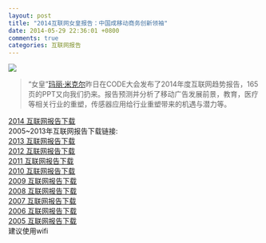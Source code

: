 ```yaml
---
layout: post
title: "2014互联网女皇报告：中国成移动商务创新领袖"
date: 2014-05-29 22:36:01 +0800
comments: true
categories: 互联网报告 
---
```

<img src='http://triz.qiniudn.com/Mary_Meeker.jpg' align='center'></img>
> “女皇”[玛丽·米克尔][Mary_Meeker_link]昨日在CODE大会发布了2014年度互联网趋势报告，165页的PPT又向我们扔来。报告预测并分析了移动广告发展前景，教育，医疗等相关行业的重塑，传感器应用给行业重塑带来的机遇与潜力等。  

[2014 互联网报告下载][report_link]  
2005~2013年互联网报告下载链接:  
[2013 互联网报告下载][Mary_Meeker_Report_2013]  
[2012 互联网报告下载][Mary_Meeker_Report_2012]  
[2011 互联网报告下载][Mary_Meeker_Report_2011]  
[2010 互联网报告下载][Mary_Meeker_Report_2010]  
[2009 互联网报告下载][Mary_Meeker_Report_2009]  
[2008 互联网报告下载][Mary_Meeker_Report_2008]  
[2007 互联网报告下载][Mary_Meeker_Report_2007]  
[2006 互联网报告下载][Mary_Meeker_Report_2006]  
[2005 互联网报告下载][Mary_Meeker_Report_2005]  
建议使用wifi  

[report_link]:http://marketing.qiniudn.com/Internet_Trends_2014_vFINAL_-_05_28_14.pdf "2014互联网报告" 
[Mary_Meeker_link]:http://en.wikipedia.org/wiki/Mary_Meeker "Marry Meeker"
[Mary_Meeker_Report_2005]:http://triz.qiniudn.com/Internet_Trends_2005_vFINAL_-_05_14_21.pdf
[Mary_Meeker_Report_2006]:http://triz.qiniudn.com/Internet_Trends_2006_vFINAL_-_05_14_21.pdf
[Mary_Meeker_Report_2007]:http://triz.qiniudn.com/Internet_Trends_2006_vFINAL_-_05_14_21.pdf
[Mary_Meeker_Report_2008]:http://triz.qiniudn.com/Internet_Trends_2008_vFINAL_-_11_05_01.pdf
[Mary_Meeker_Report_2009]:http://triz.qiniudn.com/Internet_Trends_2009_vFINAL_-_10_20_18.pdf
[Mary_Meeker_Report_2010]:http://triz.qiniudn.com/Internet_Trends_2010_vFINAL_-_04_12_01.pdf
[Mary_Meeker_Report_2011]:http://triz.qiniudn.com/Internet_Trends_2011_vFINAL_-_10_19_01.pdf
[Mary_Meeker_Report_2012]:http://triz.qiniudn.com/Internet_Trends_2012_vFINAL_-_05_30_09.pdf
[Mary_Meeker_Report_2013]:http://triz.qiniudn.com/Internet_Trends_2013_vFINAL_-_05_29_13.pdf
[Mary_Meeker_Report_2014]:http://triz.qiniudn.com/Internet_Trends_2014_vFINAL_-_05_28_14.pdf
